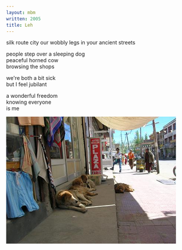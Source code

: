 ```yaml
---
layout: mbm
written: 2005
title: Leh
---
```


<div class="poem">
silk route city  
our wobbly legs  
in your ancient streets
   
people step over a sleeping dog  
peaceful horned cow  
browsing the shops
 
we're both a bit sick  
but I feel jubilant
 
a wonderful freedom  
knowing everyone  
is me
</div>

!["Leh dogs"](/assets/images/pilg1/lehdogs.jpg "Leh dogs")
